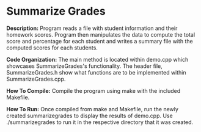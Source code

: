 # Summarize Grades

**Description:**
Program reads a file with student information and their homework scores. Program then manipulates the data to compute the total score and percentage for each student and writes a summary file with the computed scores for each students.

**Code Organization:**
The main method is located within demo.cpp which showcases SummarizeGrades's functionality. The header file, SummarizeGrades.h show what functions are to be implemented within SummarizeGrades.cpp.

**How To Compile:**
Compile the program using make with the included Makefile.

**How To Run:**
Once compiled from make and Makefile, run the newly created summarizegrades to display the results of demo.cpp. Use ./summarizegrades to run it in the respective directory that it was created.